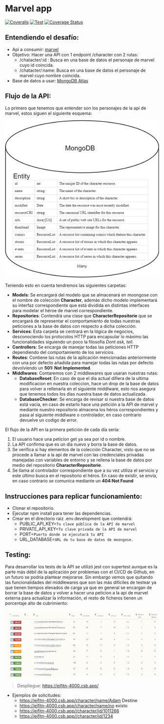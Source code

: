 # **Marvel app**

[![Coveralls](https://github.com/nicovegasr/marvel-api/actions/workflows/coverage.yml/badge.svg)](https://github.com/nicovegasr/marvel-api/actions/workflows/coverage.yml)
[![Test](https://github.com/nicovegasr/marvel-api/actions/workflows/test.yml/badge.svg)](https://github.com/nicovegasr/marvel-api/actions/workflows/test.yml)
[![Coverage Status](https://coveralls.io/repos/github/nicovegasr/marvel-api/badge.svg?branch=master)](https://coveralls.io/github/nicovegasr/marvel-api?branch=master)

## Entendiendo el desafío:
* Api a consumir: [marvel](https://developer.marvel.com/docs)
* Objetivo: Hacer una API con 1 endpoint /character con 2 rutas:
  * /chatacter/:id : Busca en una base de datos el personaje de marvel cuyo id coincida.
  * /chatacter/:name: Busca en una base de datos el personaje de marvel cuyo nombre coincida.
* Base de datos a usar: [MongoDB Atlas](https://www.mongodb.com/atlas/database)

## Flujo de la API:

Lo primero que tenemos que entender son los personajes de la api de marvel, estos siguen el siguiente esquema:

![Entidad Characer](./img/entidades.png)

Teniendo esto en cuenta tendremos las siguientes carpetas:

* **Models**: Se encargará del modelo que se almacenará en moongose con el nombre de colección **Character**, además dicho modelo implementará su interfaz correspondiente que está dividida en distintas interfaces para modelar el héroe de marvel correspondiente.
* **Repositories**: Contendrá una clase que **CharacterRepositorie** que se encargará de representar el comportamiento de todas nuestras peticiones a la base de datos con respecto a dicha colección.
* **Services**: Esta carpeta se centrará en la lógica de negocios, desconociendo los protocolos HTTP para encapsular lo máximo las funcionalidades siguiendo un poco la filosofía *Dont ask, tell*.
* **Controllers**: Se encarga de manejar todas las peticiones HTTP dependiendo del comportamiento de los servicios.
* **Routes**: Contiene las rutas de la aplicación mencionadas anteriormente con una por defecto añadida para manejar todas las rutas por defecto devolviendo un **501: Not Implemented**.
* **Middlwares**: Contaremos con 2 middlewares que usaran nuestras rutas:
  * **DatabaseReset**: En caso de que el dia actual difiera de la ultima modificacion en nuestra coleccion, hace un drop de la base de datos para volver a rellenarla en el siguiente middlware, esto nos asegura que tenemos todos los días nuestra base de datos actualizada.
  * **DatabaseChecker**: Se encarga de revisar si nuestra base de datos está vacía, en caso de estarlo hace una petición a la API de marvel y mediante nuestro repositorio almacena los héros correspondientes y pasa al siguiente middlware o controlador, en caso contrario devuelve un codigo de error.

El flujo de la API en la primera petición de cada día sería:

1. El usuario hace una peticion get ya sea por id o nombre.
2. La API confirma que es un día nuevo y borra la base de datos.
3. Se verifica si hay elementos de la colección Character, visto que no se procede a llamar a la api de marvel con las credenciales privadas manejadas con variables de entorno y se rellena la base de datos por medio del repositorio **CharacterRepositorie**.
4. Se llama al controlador correspondiente que a su vez utiliza el servicio y este último busca en el repositorio el héros. En caso de existir, se envía, en caso contrario se comunica mediante un **404:Not Found** 

## Instrucciones para replicar funcionamiento:
* Clonar el repositorio.
* Ejecutar npm install para tener las dependencias.
* Crear en el directorio raiz .env.development que contendrá:
  * PUBLIC_API_KEY=``Tu clave pública de la API de marvel``
  * PRIVATE_API_KEY=``Tu clave privada de la API de marvel``
  * PORT=``Puerto donde se ejecutará tu API``
  * URL_DATABASE=``URL de tu base de datos de moongose.``

## Testing:
Para desarrollar los tests de la API se utilizó jest con supertest aunque es la parte más débil de la aplicación por problemas con el CI/CD de Github, en un futuro se podria plantear mejorarse. Sin embargo vemos que quitando las funcionalidades del middlewares que son las más difíciles de testear ya que tienen tiempos elevados de carga ya que en general se encargan de borrar la base de datos y volver a hacer una peticion a la api de marvel externa para actualizar la información, el resto de ficheros tienen un porcentaje alto de cubrimiento:

![Coverage information](./img/coveralls.png)

> Despliegue: https://ejfitn-4000.csb.app/
* Ejemplos de solicitudes: 
  * https://ejfitn-4000.csb.app/character/name/Adam Destine
  * https://ejfitn-4000.csb.app/character/name/no existo
  * https://ejfitn-4000.csb.app//character/id/1011266  
  * https://ejfitn-4000.csb.app//character/id/1234